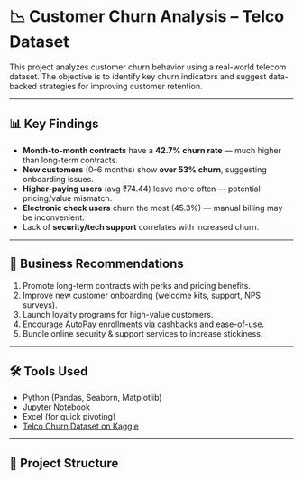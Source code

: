 # 📉 Customer Churn Analysis – Telco Dataset

This project analyzes customer churn behavior using a real-world telecom dataset. The objective is to identify key churn indicators and suggest data-backed strategies for improving customer retention.

---

## 📊 Key Findings

- **Month-to-month contracts** have a **42.7% churn rate** — much higher than long-term contracts.
- **New customers** (0–6 months) show **over 53% churn**, suggesting onboarding issues.
- **Higher-paying users** (avg ₹74.44) leave more often — potential pricing/value mismatch.
- **Electronic check users** churn the most (45.3%) — manual billing may be inconvenient.
- Lack of **security/tech support** correlates with increased churn.

---

## 📌 Business Recommendations

1. Promote long-term contracts with perks and pricing benefits.
2. Improve new customer onboarding (welcome kits, support, NPS surveys).
3. Launch loyalty programs for high-value customers.
4. Encourage AutoPay enrollments via cashbacks and ease-of-use.
5. Bundle online security & support services to increase stickiness.

---

## 🛠 Tools Used

- Python (Pandas, Seaborn, Matplotlib)
- Jupyter Notebook
- Excel (for quick pivoting)
- [Telco Churn Dataset on Kaggle](https://www.kaggle.com/blastchar/telco-customer-churn)

---

## 📁 Project Structure

